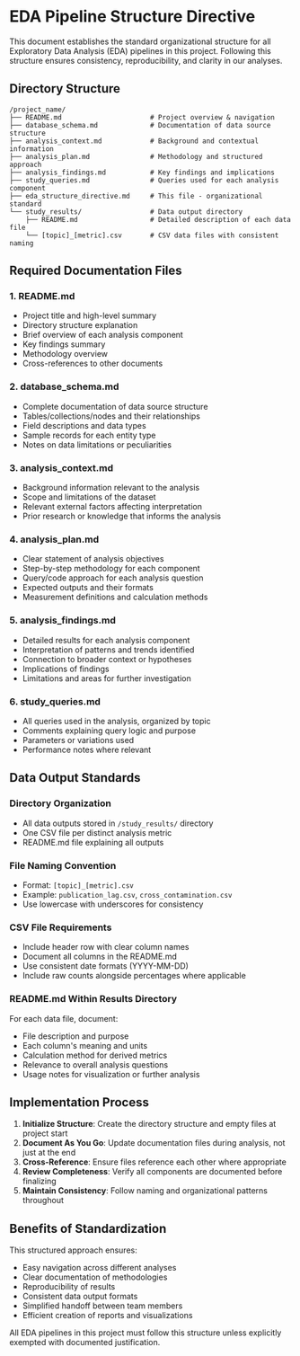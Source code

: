 # EDA Pipeline Structure Directive

This document establishes the standard organizational structure for all Exploratory Data Analysis (EDA) pipelines in this project. Following this structure ensures consistency, reproducibility, and clarity in our analyses.

## Directory Structure

```
/project_name/
├── README.md                      # Project overview & navigation
├── database_schema.md             # Documentation of data source structure
├── analysis_context.md            # Background and contextual information
├── analysis_plan.md               # Methodology and structured approach
├── analysis_findings.md           # Key findings and implications
├── study_queries.md               # Queries used for each analysis component
├── eda_structure_directive.md     # This file - organizational standard
└── study_results/                 # Data output directory
    ├── README.md                  # Detailed description of each data file
    └── [topic]_[metric].csv       # CSV data files with consistent naming
```

## Required Documentation Files

### 1. README.md
- Project title and high-level summary
- Directory structure explanation
- Brief overview of each analysis component
- Key findings summary
- Methodology overview
- Cross-references to other documents

### 2. database_schema.md
- Complete documentation of data source structure
- Tables/collections/nodes and their relationships
- Field descriptions and data types
- Sample records for each entity type
- Notes on data limitations or peculiarities

### 3. analysis_context.md
- Background information relevant to the analysis
- Scope and limitations of the dataset
- Relevant external factors affecting interpretation
- Prior research or knowledge that informs the analysis

### 4. analysis_plan.md
- Clear statement of analysis objectives
- Step-by-step methodology for each component
- Query/code approach for each analysis question
- Expected outputs and their formats
- Measurement definitions and calculation methods

### 5. analysis_findings.md
- Detailed results for each analysis component
- Interpretation of patterns and trends identified
- Connection to broader context or hypotheses
- Implications of findings
- Limitations and areas for further investigation

### 6. study_queries.md
- All queries used in the analysis, organized by topic
- Comments explaining query logic and purpose
- Parameters or variations used
- Performance notes where relevant

## Data Output Standards

### Directory Organization
- All data outputs stored in `/study_results/` directory
- One CSV file per distinct analysis metric
- README.md file explaining all outputs

### File Naming Convention
- Format: `[topic]_[metric].csv`
- Example: `publication_lag.csv`, `cross_contamination.csv`
- Use lowercase with underscores for consistency

### CSV File Requirements
- Include header row with clear column names
- Document all columns in the README.md
- Use consistent date formats (YYYY-MM-DD)
- Include raw counts alongside percentages where applicable

### README.md Within Results Directory
For each data file, document:
- File description and purpose
- Each column's meaning and units
- Calculation method for derived metrics
- Relevance to overall analysis questions
- Usage notes for visualization or further analysis

## Implementation Process

1. **Initialize Structure**: Create the directory structure and empty files at project start
2. **Document As You Go**: Update documentation files during analysis, not just at the end
3. **Cross-Reference**: Ensure files reference each other where appropriate
4. **Review Completeness**: Verify all components are documented before finalizing
5. **Maintain Consistency**: Follow naming and organizational patterns throughout

## Benefits of Standardization

This structured approach ensures:
- Easy navigation across different analyses
- Clear documentation of methodologies
- Reproducibility of results
- Consistent data output formats
- Simplified handoff between team members
- Efficient creation of reports and visualizations

All EDA pipelines in this project must follow this structure unless explicitly exempted with documented justification.